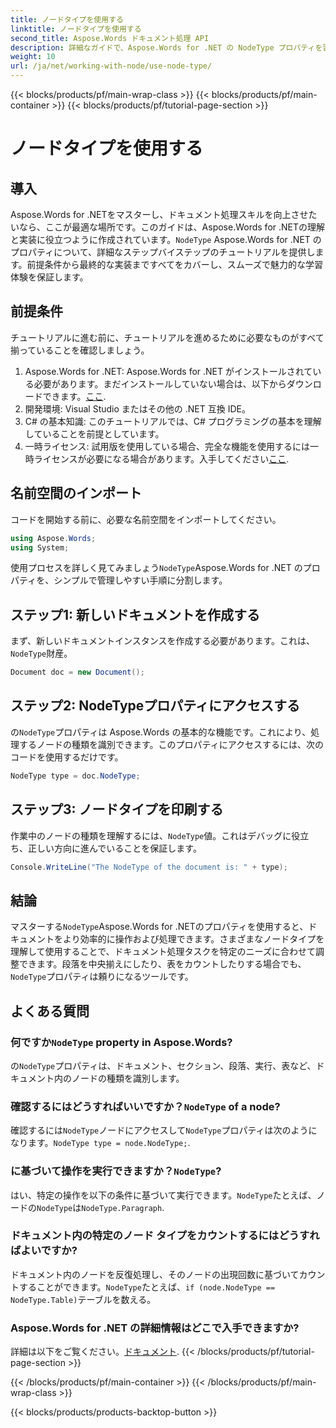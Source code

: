 ```yaml
---
title: ノードタイプを使用する
linktitle: ノードタイプを使用する
second_title: Aspose.Words ドキュメント処理 API
description: 詳細なガイドで、Aspose.Words for .NET の NodeType プロパティを習得する方法を学びます。ドキュメント処理スキルを強化したい開発者に最適です。
weight: 10
url: /ja/net/working-with-node/use-node-type/
---
```


{{< blocks/products/pf/main-wrap-class >}}
{{< blocks/products/pf/main-container >}}
{{< blocks/products/pf/tutorial-page-section >}}

# ノードタイプを使用する

## 導入

 Aspose.Words for .NETをマスターし、ドキュメント処理スキルを向上させたいなら、ここが最適な場所です。このガイドは、Aspose.Words for .NETの理解と実装に役立つように作成されています。`NodeType` Aspose.Words for .NET のプロパティについて、詳細なステップバイステップのチュートリアルを提供します。前提条件から最終的な実装まですべてをカバーし、スムーズで魅力的な学習体験を保証します。

## 前提条件

チュートリアルに進む前に、チュートリアルを進めるために必要なものがすべて揃っていることを確認しましょう。

1.  Aspose.Words for .NET: Aspose.Words for .NET がインストールされている必要があります。まだインストールしていない場合は、以下からダウンロードできます。[ここ](https://releases.aspose.com/words/net/).
2. 開発環境: Visual Studio またはその他の .NET 互換 IDE。
3. C# の基本知識: このチュートリアルでは、C# プログラミングの基本を理解していることを前提としています。
4. 一時ライセンス: 試用版を使用している場合、完全な機能を使用するには一時ライセンスが必要になる場合があります。入手してください[ここ](https://purchase.aspose.com/temporary-license/).

## 名前空間のインポート

コードを開始する前に、必要な名前空間をインポートしてください。

```csharp
using Aspose.Words;
using System;
```

使用プロセスを詳しく見てみましょう`NodeType`Aspose.Words for .NET のプロパティを、シンプルで管理しやすい手順に分割します。

## ステップ1: 新しいドキュメントを作成する

まず、新しいドキュメントインスタンスを作成する必要があります。これは、`NodeType`財産。

```csharp
Document doc = new Document();
```

## ステップ2: NodeTypeプロパティにアクセスする

の`NodeType`プロパティは Aspose.Words の基本的な機能です。これにより、処理するノードの種類を識別できます。このプロパティにアクセスするには、次のコードを使用するだけです。

```csharp
NodeType type = doc.NodeType;
```

## ステップ3: ノードタイプを印刷する

作業中のノードの種類を理解するには、`NodeType`値。これはデバッグに役立ち、正しい方向に進んでいることを保証します。

```csharp
Console.WriteLine("The NodeType of the document is: " + type);
```

## 結論

マスターする`NodeType`Aspose.Words for .NETのプロパティを使用すると、ドキュメントをより効率的に操作および処理できます。さまざまなノードタイプを理解して使用することで、ドキュメント処理タスクを特定のニーズに合わせて調整できます。段落を中央揃えにしたり、表をカウントしたりする場合でも、`NodeType`プロパティは頼りになるツールです。

## よくある質問

### 何ですか`NodeType` property in Aspose.Words?

の`NodeType`プロパティは、ドキュメント、セクション、段落、実行、表など、ドキュメント内のノードの種類を識別します。

### 確認するにはどうすればいいですか？`NodeType` of a node?

確認するには`NodeType`ノードにアクセスして`NodeType`プロパティは次のようになります。`NodeType type = node.NodeType;`.

### に基づいて操作を実行できますか？`NodeType`?

はい、特定の操作を以下の条件に基づいて実行できます。`NodeType`たとえば、ノードの`NodeType`は`NodeType.Paragraph`.

### ドキュメント内の特定のノード タイプをカウントするにはどうすればよいですか?

ドキュメント内のノードを反復処理し、そのノードの出現回数に基づいてカウントすることができます。`NodeType`たとえば、`if (node.NodeType == NodeType.Table)`テーブルを数える。

### Aspose.Words for .NET の詳細情報はどこで入手できますか?

詳細は以下をご覧ください。[ドキュメント](https://reference.aspose.com/words/net/).
{{< /blocks/products/pf/tutorial-page-section >}}

{{< /blocks/products/pf/main-container >}}
{{< /blocks/products/pf/main-wrap-class >}}

{{< blocks/products/products-backtop-button >}}
